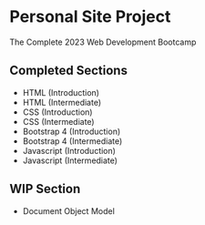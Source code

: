 # Personal Site Project
The Complete 2023 Web Development Bootcamp

## Completed Sections
- HTML (Introduction)
- HTML (Intermediate)
- CSS (Introduction)
- CSS (Intermediate)
- Bootstrap 4 (Introduction)
- Bootstrap 4 (Intermediate)
- Javascript (Introduction)
- Javascript (Intermediate)
## WIP Section
- Document Object Model